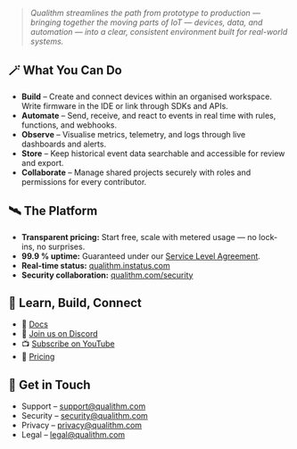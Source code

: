 > _Qualithm streamlines the path from prototype to production — bringing together the moving parts of IoT — devices, data, and automation — into a clear, consistent environment built for real-world systems._

## 🪄 What You Can Do

- **Build** – Create and connect devices within an organised workspace. Write firmware in the IDE or link through SDKs and APIs.
- **Automate** – Send, receive, and react to events in real time with rules, functions, and webhooks.
- **Observe** – Visualise metrics, telemetry, and logs through live dashboards and alerts.
- **Store** – Keep historical event data searchable and accessible for review and export.
- **Collaborate** – Manage shared projects securely with roles and permissions for every contributor.

## 🛰️ The Platform

- **Transparent pricing:** Start free, scale with metered usage — no lock-ins, no surprises.
- **99.9 % uptime:** Guaranteed under our [Service Level Agreement](https://qualithm.com/sla).
- **Real-time status:** [qualithm.instatus.com](https://qualithm.instatus.com)
- **Security collaboration:** [qualithm.com/security](https://qualithm.com/security)

## 🌈 Learn, Build, Connect

- 📘 [Docs](https://docs.qualithm.com)
- 💬 [Join us on Discord](https://discord.gg/KUv2dMjv4G)
- 📺 [Subscribe on YouTube](https://www.youtube.com/@qualithm)
- 💸 [Pricing](https://qualithm.com/pricing)

## 🤗 Get in Touch

- Support – [support@qualithm.com](mailto:support@qualithm.com)
- Security – [security@qualithm.com](mailto:security@qualithm.com)
- Privacy – [privacy@qualithm.com](mailto:privacy@qualithm.com)
- Legal – [legal@qualithm.com](mailto:legal@qualithm.com)
